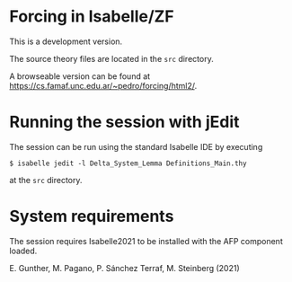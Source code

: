 Forcing in Isabelle/ZF
======================

This is a development version.

The source theory files are located in the `src` directory.

A browseable version can be found at https://cs.famaf.unc.edu.ar/~pedro/forcing/html2/.

Running the session with jEdit
==============================

The session can be run using the standard Isabelle IDE by
executing
```
$ isabelle jedit -l Delta_System_Lemma Definitions_Main.thy
```
at the `src` directory.


System requirements
===================

The session requires Isabelle2021 to be installed with the
AFP component loaded.


E. Gunther, M. Pagano, P. Sánchez Terraf, M. Steinberg (2021)
